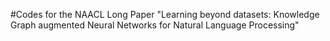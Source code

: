 #Codes for the NAACL Long Paper "Learning beyond datasets: Knowledge Graph augmented Neural Networks for Natural Language Processing"
